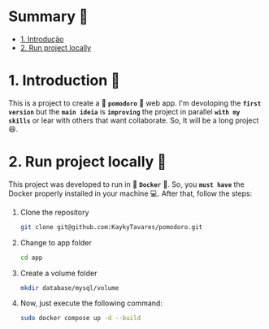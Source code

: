 # Summary :book:
- [1. Introdução](#1-introduction)
- [2. Run project locally](#2-run-project-locally-whale)

# 1. Introduction :pencil:
This is a project to create a :tomato: **`pomodoro`** :tomato: web app. I'm devoloping the **`first version`** but the **`main ideia`** is **`improving`** the project in parallel **`with my skills`** or lear with others that want collaborate. So, It will be a long project :laughing:.  

# 2. Run project locally :whale:
This project was developed to run in :whale: **`Docker`** :whale:.
So, you **`must have`** the Docker properly installed in your machine :computer:. After that, follow the steps:

1. Clone the repository
    ``` bash
    git clone git@github.com:KaykyTavares/pomodoro.git
    ```
2. Change to app folder
    ``` bash
    cd app
    ```
3. Create a volume folder
    ```bash
    mkdir database/mysql/volume
    ```
4. Now, just execute the following command:
    ``` bash
    sudo docker compose up -d --build
    ```
